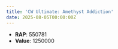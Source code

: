 ```yaml
---
title: 'CW Ultimate: Amethyst Addiction'
date: 2025-08-05T00:00:00Z
---
```

- **RAP**: 550781
- **Value**: 1250000
